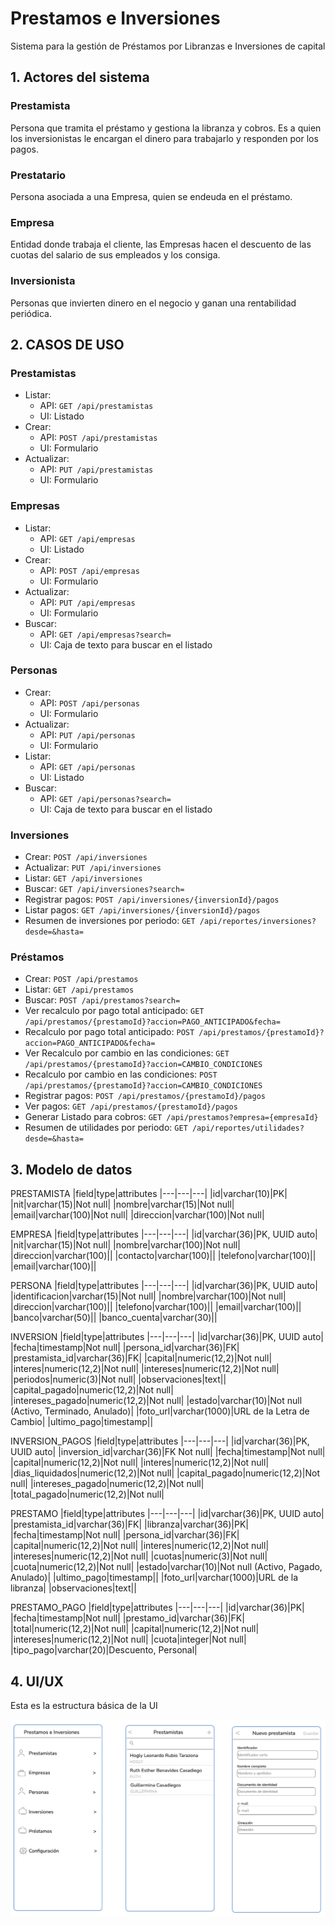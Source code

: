 # Prestamos e Inversiones
Sistema para la gestión de Préstamos por Libranzas e Inversiones de capital

## 1. Actores del sistema

### Prestamista 
Persona que tramita el préstamo y gestiona la libranza y cobros.
Es a quien los inversionistas le encargan el dinero para trabajarlo y responden por los pagos.
### Prestatario
Persona asociada a una Empresa, quien se endeuda en el préstamo.
### Empresa
Entidad donde trabaja el cliente, las Empresas hacen el descuento de las cuotas del salario de sus empleados y los consiga.
### Inversionista
Personas que invierten dinero en el negocio y ganan una rentabilidad periódica.

## 2. CASOS DE USO

### Prestamistas
- Listar: 
  - API: ``GET /api/prestamistas``
  - UI: Listado 
- Crear: 
  - API: ``POST /api/prestamistas``
  - UI: Formulario 
- Actualizar: 
  - API: ``PUT /api/prestamistas``
  - UI: Formulario 
### Empresas
- Listar: 
  - API: ``GET /api/empresas``
  - UI: Listado 
- Crear: 
  - API: ``POST /api/empresas``
  - UI: Formulario
- Actualizar: 
  - API: ``PUT /api/empresas``
  - UI: Formulario
- Buscar: 
  - API: ``GET /api/empresas?search=``
  - UI: Caja de texto para buscar en el listado
### Personas
- Crear: 
  - API: ``POST /api/personas``
  - UI: Formulario  
- Actualizar: 
  - API: ``PUT /api/personas``
  - UI: Formulario  
- Listar: 
  - API: ``GET /api/personas``
  - UI: Listado
- Buscar: 
  - API: ``GET /api/personas?search=``
  - UI: Caja de texto para buscar en el listado
### Inversiones
- Crear: ``POST /api/inversiones`` 
- Actualizar: ``PUT /api/inversiones``
- Listar: ``GET /api/inversiones``
- Buscar: ``GET /api/inversiones?search=``
- Registrar pagos: ``POST /api/inversiones/{inversionId}/pagos``
- Listar pagos: ``GET /api/inversiones/{inversionId}/pagos``
- Resumen de inversiones por periodo: ``GET /api/reportes/inversiones?desde=&hasta=`` 

### Préstamos
- Crear: ``POST /api/prestamos`` 
- Listar: ``GET /api/prestamos`` 
- Buscar: ``POST /api/prestamos?search=`` 
- Ver recalculo por pago total anticipado: ``GET /api/prestamos/{prestamoId}?accion=PAGO_ANTICIPADO&fecha=`` 
- Recalculo por pago total anticipado: ``POST /api/prestamos/{prestamoId}?accion=PAGO_ANTICIPADO&fecha=`` 
- Ver Recalculo por cambio en las condiciones: ``GET /api/prestamos/{prestamoId}?accion=CAMBIO_CONDICIONES`` 
- Recalculo por cambio en las condiciones: ``POST /api/prestamos/{prestamoId}?accion=CAMBIO_CONDICIONES`` 
- Registrar pagos: ``POST /api/prestamos/{prestamoId}/pagos``
- Ver pagos: ``GET /api/prestamos/{prestamoId}/pagos`` 
- Generar Listado para cobros: ``GET /api/prestamos?empresa={empresaId}``
- Resumen de utilidades por periodo: ``GET /api/reportes/utilidades?desde=&hasta=`` 

## 3. Modelo de datos
PRESTAMISTA
|field|type|attributes
|---|---|---|
|id|varchar(10)|PK|
|nit|varchar(15)|Not null|
|nombre|varchar(15)|Not null|
|email|varchar(100)|Not null|
|direccion|varchar(100)|Not null|

EMPRESA
|field|type|attributes
|---|---|---|
|id|varchar(36)|PK, UUID auto|
|nit|varchar(15)|Not null|
|nombre|varchar(100)|Not null|
|direccion|varchar(100)||
|contacto|varchar(100)||
|telefono|varchar(100)||
|email|varchar(100)||

PERSONA
|field|type|attributes
|---|---|---|
|id|varchar(36)|PK, UUID auto|
|identificacion|varchar(15)|Not null|
|nombre|varchar(100)|Not null|
|direccion|varchar(100)||
|telefono|varchar(100)||
|email|varchar(100)||
|banco|varchar(50)||
|banco_cuenta|varchar(30)||

INVERSION
|field|type|attributes
|---|---|---|
|id|varchar(36)|PK, UUID auto|
|fecha|timestamp|Not null|
|persona_id|varchar(36)|FK|
|prestamista_id|varchar(36)|FK|
|capital|numeric(12,2)|Not null|
|interes|numeric(12,2)|Not null|
|intereses|numeric(12,2)|Not null|
|periodos|numeric(3)|Not null|
|observaciones|text||
|capital_pagado|numeric(12,2)|Not null|
|intereses_pagado|numeric(12,2)|Not null|
|estado|varchar(10)|Not null (Activo, Terminado, Anulado)|
|foto_url|varchar(1000)|URL de la Letra de Cambio|
|ultimo_pago|timestamp||

INVERSION_PAGOS
|field|type|attributes
|---|---|---|
|id|varchar(36)|PK, UUID auto|
|inversion_id|varchar(36)|FK Not null|
|fecha|timestamp|Not null|
|capital|numeric(12,2)|Not null|
|interes|numeric(12,2)|Not null|
|dias_liquidados|numeric(12,2)|Not null|
|capital_pagado|numeric(12,2)|Not null|
|intereses_pagado|numeric(12,2)|Not null|
|total_pagado|numeric(12,2)|Not null|

PRESTAMO
|field|type|attributes
|---|---|---|
|id|varchar(36)|PK, UUID auto|
|prestamista_id|varchar(36)|FK|
|libranza|varchar(36)|PK|
|fecha|timestamp|Not null|
|persona_id|varchar(36)|FK|
|capital|numeric(12,2)|Not null|
|interes|numeric(12,2)|Not null|
|intereses|numeric(12,2)|Not null|
|cuotas|numeric(3)|Not null|
|cuota|numeric(12,2)|Not null|
|estado|varchar(10)|Not null (Activo, Pagado, Anulado)|
|ultimo_pago|timestamp||
|foto_url|varchar(1000)|URL de la libranza|
|observaciones|text||

PRESTAMO_PAGO
|field|type|attributes
|---|---|---|
|id|varchar(36)|PK|
|fecha|timestamp|Not null|
|prestamo_id|varchar(36)|FK|
|total|numeric(12,2)|Not null|
|capital|numeric(12,2)|Not null|
|intereses|numeric(12,2)|Not null|
|cuota|integer|Not null|
|tipo_pago|varchar(20)|Descuento, Personal|


## 4. UI/UX

Esta es la estructura básica de la UI

![alt text](wireframes/basic-ui-elements.png)
